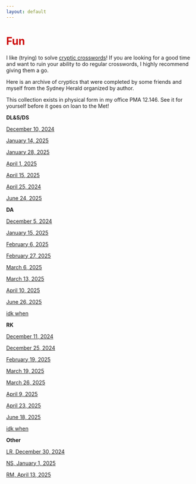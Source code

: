 ```yaml
---
layout: default
---
```


<h1 style="color: #cc0000;">Fun</h1>

I like (trying) to solve [cryptic crosswords](https://en.wikipedia.org/wiki/Cryptic_crossword)! If you are looking for a good time and want to ruin your ability to do regular crosswords, I highly recommend giving them a go. 

Here is an archive of cryptics that were completed by some friends and myself from the Sydney Herald organized by author. 

This collection exists in physical form in my office PMA 12.146. See it for yourself before it goes on loan to the Met!

 
**DL&S/DS**

 [December 10, 2024](assets/files/cryptics/DLS_12_10_24.pdf)
 
 [January 14, 2025](/assets/files/cryptics/DLS_1_14_25.pdf)
 
 [January 28, 2025](/assets/files/cryptics/DLS_1_28_25.pdf)
 
 [April 1, 2025](/assets/files/cryptics/DLS_4_1_25.pdf)
 
 [April 15, 2025](/assets/files/cryptics/DLS_4_15_25.pdf)
 
 [April 25, 2024](/assets/files/cryptics/DS_4_25_25.pdf)
 
 [June 24, 2025](/assets/files/cryptics/DLS_6_24_25.pdf)


**DA**

  
  [December 5, 2024](/assets/files/cryptics/DA_12_5_24.pdf)
   
  [January 15, 2025](/assets/files/cryptics/DA_1_15_25.pdf)
   
  [February 6, 2025](/assets/files/cryptics/DA_2_6_25.pdf)
  
  [February 27, 2025](/assets/files/cryptics/DA_2_27_25.pdf)
  
  [March 6, 2025](/assets/files/cryptics/DA_3_6_25.pdf)
  
  [March 13, 2025](/assets/files/cryptics/DA_3_13_25.pdf)
  
  [April 10, 2025](/assets/files/cryptics/DA_4_10_25.pdf)
  
  [June 26, 2025](/assets/files/cryptics/DA_6_26_25.pdf)
  
  [idk when](/assets/files/cryptics/DA_idk.pdf)
  

**RK**

  [December 11, 2024](/assets/files/cryptics/RK_12_11_24.pdf)
  
  [December 25, 2024](/assets/files/cryptics/RK_12_25_24.pdf)
  
  [February 19, 2025](/assets/files/cryptics/RK_2_19_25.pdf)
   
  [March 19, 2025](/assets/files/cryptics/RK_3_19_25.pdf)
  
  [March 26, 2025](/assets/files/cryptics/RK_3_26_25.pdf)
  
  [April 9, 2025](/assets/files/cryptics/RK_4_9_25.pdf)
  
  [April 23, 2025](/assets/files/cryptics/RK_4_23_25.pdf)
  
  [June 18, 2025](/assets/files/cryptics/RK_6_18_25.pdf)
  
  [idk when](/assets/files/cryptics/RK_idk.pdf)
  

**Other**

  [LR, December 30, 2024](/assets/files/cryptics/LR_12_30_24.pdf)
  
  [NS, January 1, 2025](/assets/files/cryptics/NS_1_1_25.pdf)
  
  [RM, April 13, 2025](/assets/files/cryptics/RM_4_13_25.pdf)

    


